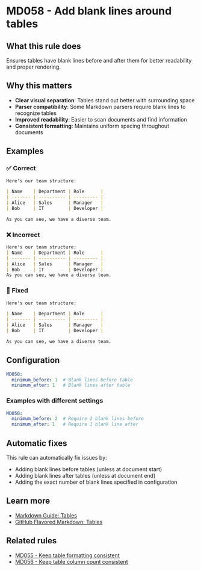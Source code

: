 # MD058 - Add blank lines around tables

## What this rule does

Ensures tables have blank lines before and after them for better readability and proper rendering.

## Why this matters

- **Clear visual separation**: Tables stand out better with surrounding space
- **Parser compatibility**: Some Markdown parsers require blank lines to recognize tables
- **Improved readability**: Easier to scan documents and find information
- **Consistent formatting**: Maintains uniform spacing throughout documents

## Examples

### ✅ Correct

```markdown
Here's our team structure:

| Name    | Department | Role      |
| ------- | ---------- | --------- |
| Alice   | Sales      | Manager   |
| Bob     | IT         | Developer |

As you can see, we have a diverse team.
```

### ❌ Incorrect

```markdown
Here's our team structure:
| Name    | Department | Role      |
| ------- | ---------- | --------- |
| Alice   | Sales      | Manager   |
| Bob     | IT         | Developer |
As you can see, we have a diverse team.
```

### 🔧 Fixed

```markdown
Here's our team structure:

| Name    | Department | Role      |
| ------- | ---------- | --------- |
| Alice   | Sales      | Manager   |
| Bob     | IT         | Developer |

As you can see, we have a diverse team.
```

## Configuration

```yaml
MD058:
  minimum_before: 1  # Blank lines before table
  minimum_after: 1   # Blank lines after table
```

### Examples with different settings

```yaml
MD058:
  minimum_before: 2  # Require 2 blank lines before
  minimum_after: 1   # Require 1 blank line after
```

## Automatic fixes

This rule can automatically fix issues by:

- Adding blank lines before tables (unless at document start)
- Adding blank lines after tables (unless at document end)
- Adding the exact number of blank lines specified in configuration

## Learn more

- [Markdown Guide: Tables](https://www.markdownguide.org/extended-syntax/#tables)
- [GitHub Flavored Markdown: Tables](https://github.github.com/gfm/#tables-extension-)

## Related rules

- [MD055 - Keep table formatting consistent](md055.md)
- [MD056 - Keep table column count consistent](md056.md)
